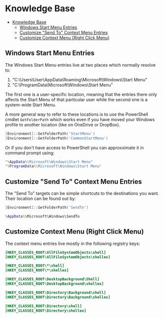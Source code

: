 # Knowledge Base

- [Knowledge Base](#knowledge-base)
  - [Windows Start Menu Entries](#windows-start-menu-entries)
  - [Customize "Send To" Context Menu Entries](#customize-send-to-context-menu-entries)
  - [Customize Context Menu (Right Click Menu)](#customize-context-menu-right-click-menu)

## Windows Start Menu Entries

The Windows Start Menu entries live at two places which normally resolve to:

1. "C:\\Users\\User\\AppData\\Roaming\\Microsoft\\Windows\\Start Menu"
2. "C:\\ProgramData\\Microsoft\\Windows\\Start Menu"

The first one is a user-specific location, meaning that the entries there only
affects the Start Menu of that particular user while the second one is a
system-wide Start Menu.

A more general way to refer to these locations is to use the PowerShell cmdlet
`GetFolderPath` which works even if you have moved your Windows profile to
another location (like on OneDrive or DropBox).

```PowerShell
[Environment]::GetFolderPath('StartMenu')
[Environment]::GetFolderPath('CommonStartMenu')
```

Or if you don't have access to PowerShell you can approxximate it in command
prompt using:

```bat
"%AppData%\Microsoft\Windows\Start Menu"
"%ProgramData%\Microsoft\Windows\Start Menu"
```

## Customize "Send To" Context Menu Entries

The "Send To" targets can be simple shortcuts to the destinations you want.
Their location can be found out by:

```PowerShell
[Environment]::GetFolderPath('SendTo')
```

```bat
%AppData%\Microsoft\Windows\SendTo
```

## Customize Context Menu (Right Click Menu)

The context menu entries live mostly in the following registry keys:

```ini
[HKEY_CLASSES_ROOT\AllFileSystemObjects\shell]
[HKEY_CLASSES_ROOT\AllFileSystemObjects\shellex]

[HKEY_CLASSES_ROOT\*\shell]
[HKEY_CLASSES_ROOT\*\shellex]

[HKEY_CLASSES_ROOT\DesktopBackground\Shell]
[HKEY_CLASSES_ROOT\DesktopBackground\shellex]

[HKEY_CLASSES_ROOT\Directory\Background\shell]
[HKEY_CLASSES_ROOT\Directory\Background\shellex]

[HKEY_CLASSES_ROOT\Directory\shell]
[HKEY_CLASSES_ROOT\Directory\shellex]
```
